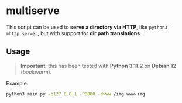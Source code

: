 # multiserve

This script can be used to **serve a directory via HTTP**, like `python3 -mhttp.server`, but with support for **dir path translations**.

## Usage

> **Important**: this has been tested with **Python 3.11.2** on **Debian 12** (_bookworm_).

Example:

```bash
python3 main.py -b127.0.0.1 -P8080 -dwww /img www-img
```

